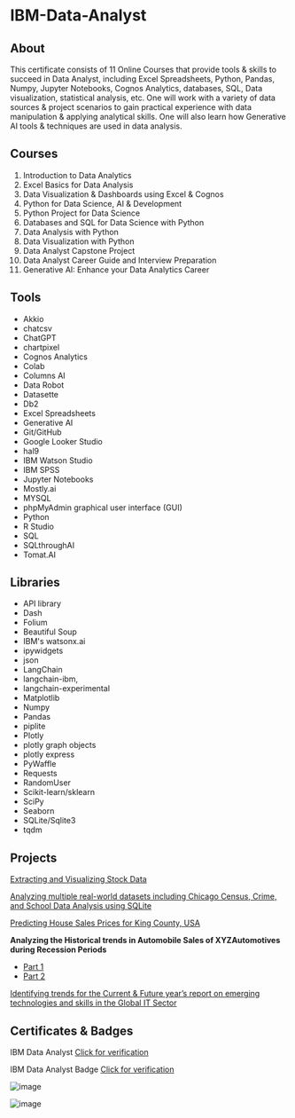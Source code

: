 # IBM-Data-Analyst

## About

This certificate consists of 11 Online Courses that provide tools & skills to succeed in Data Analyst, including Excel Spreadsheets, Python, Pandas, Numpy, Jupyter Notebooks, Cognos Analytics, databases, SQL, Data visualization, statistical analysis, etc. One will work with a variety of data sources & project scenarios to gain practical experience with data manipulation & applying analytical skills. One will also learn how Generative AI tools & techniques are used in data analysis.

## Courses

1. Introduction to Data Analytics
2. Excel Basics for Data Analysis
3. Data Visualization & Dashboards using Excel & Cognos
4. Python for Data Science, AI & Development
5. Python Project for Data Science
6. Databases and SQL for Data Science with Python
7. Data Analysis with Python
8. Data Visualization with Python
9. Data Analyst Capstone Project
10. Data Analyst Career Guide and Interview Preparation
11. Generative AI: Enhance your Data Analytics Career

## Tools

* Akkio
* chatcsv
* ChatGPT
* chartpixel 
* Cognos Analytics
* Colab
* Columns AI 
* Data Robot
* Datasette
* Db2
* Excel Spreadsheets
* Generative AI
* Git/GitHub
* Google Looker Studio
* hal9 
* IBM Watson Studio
* IBM SPSS
* Jupyter Notebooks
* Mostly.ai
* MYSQL
* phpMyAdmin graphical user interface (GUI)
* Python
* R Studio
* SQL
* SQLthroughAI
* Tomat.AI

## Libraries

* API library
* Dash
* Folium
* Beautiful Soup
* IBM's watsonx.ai
* ipywidgets
* json
* LangChain
* langchain-ibm,
* langchain-experimental
* Matplotlib
* Numpy
* Pandas
* piplite
* Plotly
* plotly graph objects
* plotly express 
* PyWaffle
* Requests
* RandomUser
* Scikit-learn/sklearn
* SciPy
* Seaborn
* SQLite/Sqlite3
* tqdm

## Projects

[Extracting and Visualizing Stock Data](https://github.com/abiyselassie22/IBM-Data-Analyst/blob/master/05.%20Python%20Project%20for%20Data%20Science/4.%20FinalAssign_Extract%26VisualizeStockData.ipynb)<br>

[Analyzing multiple real-world datasets including Chicago Census, Crime, and School Data Analysis using SQLite](https://github.com/abiyselassie22/IBM-Data-Analyst/blob/master/06.%20Databases%20and%20SQL%20for%20Data%20Science%20with%20Python/5.%20Course%20Assignment/2.%20Mod5_Final_Project.ipynb)<br>

[Predicting House Sales Prices for King County, USA](https://github.com/abiyselassie22/IBM-Data-Analyst/blob/main/07.%20Data%20Analysis%20with%20Python/6.%20Final%20Assignment/House_Sales_in_King_Count_USA.ipynb)<br>

**Analyzing the Historical trends in Automobile Sales of XYZAutomotives during Recession Periods**
* [Part 1](https://github.com/abiyselassie22/IBM-Data-Analyst/blob/master/08.%20Data%20Visualization%20with%20Python/5.%20Final%20Project%20%26%20Exam/3.%20Final-Assignment.ipynb)<br>
* [Part 2](https://github.com/abiyselassie22/IBM-Data-Analyst/blob/master/08.%20Data%20Visualization%20with%20Python/5.%20Final%20Project%20%26%20Exam/4.%20Final-Assignment-Part-2-Dash.py)<br>

[Identifying trends for the Current & Future year’s report on emerging technologies and skills in the Global IT Sector](https://github.com/abiyselassie22/IBM-Data-Analyst/blob/master/09.%20Data%20Analyst%20Capstone%20Project/5.%20Building%20a%20Dashboard/1.%20IBMDataAnalystCapstone%20Project%20Cognos.pdf)<br>

## Certificates & Badges

IBM Data Analyst [Click for verification](https://coursera.org/verify/professional-cert/MZSWOKW51C87)<br>

IBM Data Analyst Badge [Click for verification](https://www.credly.com/badges/a5b57aa9-a17c-4926-baa3-3c7c86643ef7/public_url)<br>

![image](https://github.com/user-attachments/assets/e5667bdf-ed40-43b2-a925-946a9032769a)

![image](https://github.com/user-attachments/assets/e9e9d3a1-5075-4ce2-9fba-cef0d345b627)

